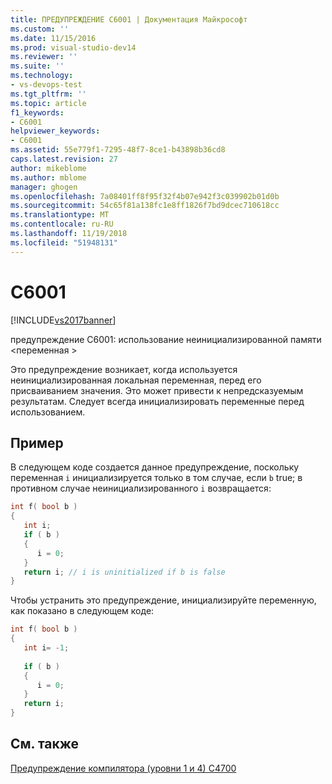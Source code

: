 ```yaml
---
title: ПРЕДУПРЕЖДЕНИЕ C6001 | Документация Майкрософт
ms.custom: ''
ms.date: 11/15/2016
ms.prod: visual-studio-dev14
ms.reviewer: ''
ms.suite: ''
ms.technology:
- vs-devops-test
ms.tgt_pltfrm: ''
ms.topic: article
f1_keywords:
- C6001
helpviewer_keywords:
- C6001
ms.assetid: 55e779f1-7295-48f7-8ce1-b43898b36cd8
caps.latest.revision: 27
author: mikeblome
ms.author: mblome
manager: ghogen
ms.openlocfilehash: 7a08401ff8f95f32f4b07e942f3c039902b01d0b
ms.sourcegitcommit: 54c65f81a138fc1e8ff1826f7bd9dcec710618cc
ms.translationtype: MT
ms.contentlocale: ru-RU
ms.lasthandoff: 11/19/2018
ms.locfileid: "51948131"
---
```

# <a name="c6001"></a>C6001
[!INCLUDE[vs2017banner](../includes/vs2017banner.md)]

предупреждение C6001: использование неинициализированной памяти \<переменная >  
  
 Это предупреждение возникает, когда используется неинициализированная локальная переменная, перед его присваиванием значения. Это может привести к непредсказуемым результатам. Следует всегда инициализировать переменные перед использованием.  
  
## <a name="example"></a>Пример  
 В следующем коде создается данное предупреждение, поскольку переменная `i` инициализируется только в том случае, если `b` true; в противном случае неинициализированного `i` возвращается:  
  
```cpp
int f( bool b )  
{  
   int i;  
   if ( b )  
   {  
      i = 0;  
   }  
   return i; // i is uninitialized if b is false  
}  
```  
  
 Чтобы устранить это предупреждение, инициализируйте переменную, как показано в следующем коде:  
  
```cpp
int f( bool b )  
{  
   int i= -1;  
  
   if ( b )  
   {  
      i = 0;  
   }  
   return i;  
}  
```  
  
## <a name="see-also"></a>См. также  
 [Предупреждение компилятора (уровни 1 и 4) C4700](http://msdn.microsoft.com/library/2da0deb4-77dd-4b05-98d3-b78d74ac4ca7)



